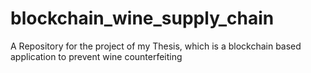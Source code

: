 # blockchain_wine_supply_chain
A Repository for the project of my Thesis, which is a blockchain based application to prevent wine counterfeiting
